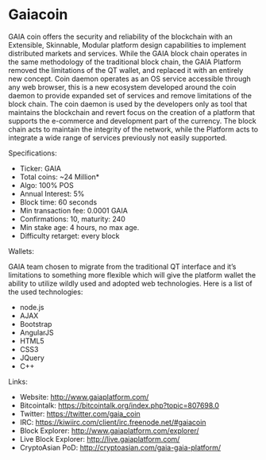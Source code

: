 Gaiacoin
============

GAIA coin offers the security and reliability of the blockchain with an Extensible, Skinnable, Modular 
platform design capabilities to implement distributed markets and services. While the GAIA block chain 
operates in the same methodology of the traditional block chain, the GAIA Platform removed the limitations 
of the QT wallet, and replaced it with an entirely new concept. Coin daemon operates as an OS service 
accessible through any web browser, this is a new ecosystem developed around the coin daemon to provide 
expanded set of services and remove limitations of the block chain. The coin daemon is used by the 
developers only as tool that maintains the blockchain and revert focus on the creation of a platform that 
supports the e-commerce and development part of the currency. The block chain acts to maintain the integrity 
of the network, while the Platform acts to integrate a wide range of services previously not easily supported.

Specifications:
* Ticker: GAIA
* Total coins: ~24 Million*
* Algo: 100% POS
* Annual Interest: 5%
* Block time: 60 seconds
* Min transaction fee: 0.0001 GAIA
* Confirmations: 10, maturity: 240
* Min stake age: 4 hours, no max age.
* Difficulty retarget: every block
 
Wallets:

GAIA team chosen to migrate from the traditional QT interface and it’s limitations to something more flexible 
which will give the platform wallet the ability to utilize wildly used and adopted web technologies. Here is 
a list of the used technologies:

* node.js
* AJAX
* Bootstrap
* AngularJS
* HTML5
* CSS3
* JQuery
* C++

Links:
* Website: http://www.gaiaplatform.com/
* Bitcointalk: https://bitcointalk.org/index.php?topic=807698.0
* Twitter: https://twitter.com/gaia_coin
* IRC: https://kiwiirc.com/client/irc.freenode.net/#gaiacoin
* Block Explorer: http://www.gaiaplatform.com/explorer/
* Live Block Explorer: http://live.gaiaplatform.com/
* CryptoAsian PoD: http://cryptoasian.com/gaia-gaia-platform/
